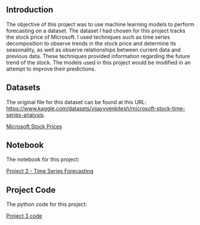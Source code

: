 ## Introduction
<p>The objective of this project was to use machine learning models to perform forecasting on a dataset. The dataset I had chosen for this project tracks the stock price of Microsoft. I used techniques such as time series decomposition to observe trends in the stock price and determine its seasonality, as well as observe relationships between current data and previous data. These techniques provided information regarding the future trend of the stock. The models used in this project would be modified in an attempt to improve their predictions.</p>

## Datasets
<p>The original file for this dataset can be found at this URL: <a href="https://www.kaggle.com/datasets/vijayvvenkitesh/microsoft-stock-time-series-analysis">https://www.kaggle.com/datasets/vijayvvenkitesh/microsoft-stock-time-series-analysis</a>.</p>
<a href="https://github.com/mnsemple83/CS675_Intro_to_Data_Science/blob/main/Project_03_Time_Series_Forecasting/Microsoft_Stock.csv">Microsoft Stock Prices</a>

## Notebook
<p>The notebook for this project:</p>
<a href="https://github.com/mnsemple83/CS675_Intro_to_Data_Science/blob/main/Project_03_Time_Series_Forecasting/MikhelSemple_Project_03_Time_Series_Analysis_and_Forecasting.ipynb">Project 3 - Time Series Forecasting</a>

## Project Code
<p>The python code for this project:</p>
<a href="https://github.com/mnsemple83/CS675_Intro_to_Data_Science/blob/main/Project_03_Time_Series_Forecasting/cs675_project_03_code">Project 3 code</a>
